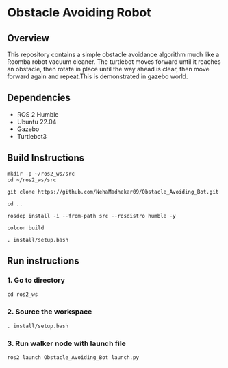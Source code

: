 # Obstacle Avoiding Robot

## Overview
This repository contains a simple obstacle avoidance algorithm much like a Roomba robot vacuum cleaner. The turtlebot moves forward until it reaches an obstacle, then rotate in place until the way ahead is clear, then move forward again and repeat.This is demonstrated in gazebo world. 

## Dependencies
* ROS 2 Humble
* Ubuntu 22.04
* Gazebo
* Turtlebot3

## Build Instructions
```
mkdir -p ~/ros2_ws/src
cd ~/ros2_ws/src

git clone https://github.com/NehaMadhekar09/Obstacle_Avoiding_Bot.git

cd ..

rosdep install -i --from-path src --rosdistro humble -y

colcon build 

. install/setup.bash

```
## Run instructions
### 1. Go to directory
```
cd ros2_ws
```
### 2. Source the workspace
```
. install/setup.bash
```
### 3. Run walker node with launch file
```
ros2 launch Obstacle_Avoiding_Bot launch.py
```
